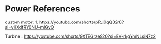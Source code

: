 # Power References

custom motor: 1. https://youtube.com/shorts/pR_I9qQ32r8?si=vHXdfRY0NU-m1GvQ

Turbine : https://youtube.com/shorts/9XTEGrze920?si=BV-rkgYmNLsiN7z2

